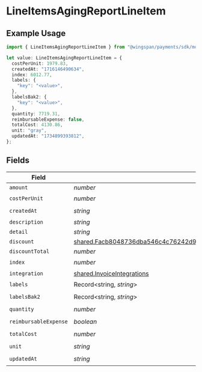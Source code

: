 # LineItemsAgingReportLineItem

## Example Usage

```typescript
import { LineItemsAgingReportLineItem } from "@wingspan/payments/sdk/models/shared";

let value: LineItemsAgingReportLineItem = {
  costPerUnit: 1979.83,
  createdAt: "1716146490634",
  index: 6012.77,
  labels: {
    "key": "<value>",
  },
  labelsBak2: {
    "key": "<value>",
  },
  quantity: 7719.31,
  reimbursableExpense: false,
  totalCost: 4130.86,
  unit: "gray",
  updatedAt: "1734899393812",
};
```

## Fields

| Field                                                                                                                                                                     | Type                                                                                                                                                                      | Required                                                                                                                                                                  | Description                                                                                                                                                               |
| ------------------------------------------------------------------------------------------------------------------------------------------------------------------------- | ------------------------------------------------------------------------------------------------------------------------------------------------------------------------- | ------------------------------------------------------------------------------------------------------------------------------------------------------------------------- | ------------------------------------------------------------------------------------------------------------------------------------------------------------------------- |
| `amount`                                                                                                                                                                  | *number*                                                                                                                                                                  | :heavy_minus_sign:                                                                                                                                                        | N/A                                                                                                                                                                       |
| `costPerUnit`                                                                                                                                                             | *number*                                                                                                                                                                  | :heavy_check_mark:                                                                                                                                                        | N/A                                                                                                                                                                       |
| `createdAt`                                                                                                                                                               | *string*                                                                                                                                                                  | :heavy_check_mark:                                                                                                                                                        | N/A                                                                                                                                                                       |
| `description`                                                                                                                                                             | *string*                                                                                                                                                                  | :heavy_minus_sign:                                                                                                                                                        | N/A                                                                                                                                                                       |
| `detail`                                                                                                                                                                  | *string*                                                                                                                                                                  | :heavy_minus_sign:                                                                                                                                                        | N/A                                                                                                                                                                       |
| `discount`                                                                                                                                                                | [shared.Facb8048736dba546c4c76242d9f8c7111011a7a7483528f37d80226698a1f2b](../../../sdk/models/shared/facb8048736dba546c4c76242d9f8c7111011a7a7483528f37d80226698a1f2b.md) | :heavy_minus_sign:                                                                                                                                                        | N/A                                                                                                                                                                       |
| `discountTotal`                                                                                                                                                           | *number*                                                                                                                                                                  | :heavy_minus_sign:                                                                                                                                                        | N/A                                                                                                                                                                       |
| `index`                                                                                                                                                                   | *number*                                                                                                                                                                  | :heavy_check_mark:                                                                                                                                                        | N/A                                                                                                                                                                       |
| `integration`                                                                                                                                                             | [shared.InvoiceIntegrations](../../../sdk/models/shared/invoiceintegrations.md)                                                                                           | :heavy_minus_sign:                                                                                                                                                        | N/A                                                                                                                                                                       |
| `labels`                                                                                                                                                                  | Record<string, *string*>                                                                                                                                                  | :heavy_check_mark:                                                                                                                                                        | N/A                                                                                                                                                                       |
| `labelsBak2`                                                                                                                                                              | Record<string, *string*>                                                                                                                                                  | :heavy_check_mark:                                                                                                                                                        | N/A                                                                                                                                                                       |
| `quantity`                                                                                                                                                                | *number*                                                                                                                                                                  | :heavy_check_mark:                                                                                                                                                        | N/A                                                                                                                                                                       |
| `reimbursableExpense`                                                                                                                                                     | *boolean*                                                                                                                                                                 | :heavy_check_mark:                                                                                                                                                        | N/A                                                                                                                                                                       |
| `totalCost`                                                                                                                                                               | *number*                                                                                                                                                                  | :heavy_check_mark:                                                                                                                                                        | N/A                                                                                                                                                                       |
| `unit`                                                                                                                                                                    | *string*                                                                                                                                                                  | :heavy_check_mark:                                                                                                                                                        | N/A                                                                                                                                                                       |
| `updatedAt`                                                                                                                                                               | *string*                                                                                                                                                                  | :heavy_check_mark:                                                                                                                                                        | N/A                                                                                                                                                                       |
